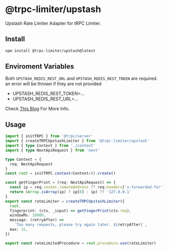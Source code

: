 # @trpc-limiter/upstash

Upstash Rate Limiter Adapter for tRPC Limiter.

## Install

```bash
npm install @trpc-limiter/upstash@latest
```

## Enviroment Variables

Both `UPSTASH_REDIS_REST_URL` and `UPSTASH_REDIS_REST_TOKEN` are required. an error will be thrown if they are not provided

- UPSTASH_REDIS_REST_TOKEN=...
- UPSTASH_REDIS_REST_URL=...

Check [This Blog](https://upstash.com/blog/upstash-ratelimit) For More Info.

## Usage

```ts
import { initTRPC } from '@trpc/server'
import { createTRPCUpstashLimiter } from '@trpc-limiter/upstash'
import { type Context } from './context'
import { type NextApiRequest } from 'next'

type Context = {
  req: NextApiRequest
}
const root = initTRPC.context<Context>().create()

const getFingerPrint = (req: NextApiRequest) => {
  const ip = req.socket.remoteAddress ?? req.headers['x-forwarded-for']
  return (Array.isArray(ip) ? ip[0] : ip) ?? '127.0.0.1'
}
export const rateLimiter = createTRPCUpstashLimiter({
  root,
  fingerprint: (ctx, _input) => getFingerPrint(ctx.req),
  windowMs: 10000,
  message: (retryAfter) =>
    `Too many requests, please try again later. ${retryAfter}`,
  max: 15,
})

export const rateLimitedProcedure = root.procedure.use(rateLimiter)
```
